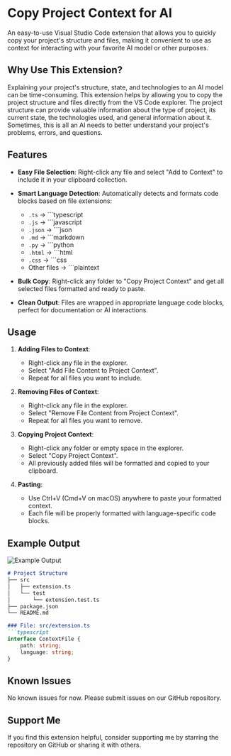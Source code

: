 # Copy Project Context for AI

An easy-to-use Visual Studio Code extension that allows you to quickly copy your project's structure and files, making it convenient to use as context for interacting with your favorite AI model or other purposes.

## Why Use This Extension?

Explaining your project's structure, state, and technologies to an AI model can be time-consuming. This extension helps by allowing you to copy the project structure and files directly from the VS Code explorer. The project structure can provide valuable information about the type of project, its current state, the technologies used, and general information about it. Sometimes, this is all an AI needs to better understand your project's problems, errors, and questions.

## Features

- **Easy File Selection**: Right-click any file and select "Add to Context" to include it in your clipboard collection.
- **Smart Language Detection**: Automatically detects and formats code blocks based on file extensions:
  - `.ts` → ```typescript
  - `.js` → ```javascript
  - `.json` → ```json
  - `.md` → ```markdown
  - `.py` → ```python
  - `.html` → ```html
  - `.css` → ```css
  - Other files → ```plaintext

- **Bulk Copy**: Right-click any folder to "Copy Project Context" and get all selected files formatted and ready to paste.
- **Clean Output**: Files are wrapped in appropriate language code blocks, perfect for documentation or AI interactions.

## Usage

1. **Adding Files to Context**:
   - Right-click any file in the explorer.
   - Select "Add File Content to Project Context".
   - Repeat for all files you want to include.

2. **Removing Files of Context**:
   - Right-click any file in the explorer.
   - Select "Remove File Content from Project Context".
   - Repeat for all files you want to remove.

3. **Copying Project Context**:
   - Right-click any folder or empty space in the explorer.
   - Select "Copy Project Context".
   - All previously added files will be formatted and copied to your clipboard.

4. **Pasting**:
   - Use Ctrl+V (Cmd+V on macOS) anywhere to paste your formatted context.
   - Each file will be properly formatted with language-specific code blocks.

## Example Output

![Example Output](images/screenshot.png)

```markdown
# Project Structure
├── src
│   ├── extension.ts
│   └── test
│       └── extension.test.ts
├── package.json
└── README.md

### File: src/extension.ts
```typescript
interface ContextFile {
    path: string;
    language: string;
}
```

## Known Issues

No known issues for now. Please submit issues on our GitHub repository.

## Support Me

If you find this extension helpful, consider supporting me by starring the repository on GitHub or sharing it with others.
